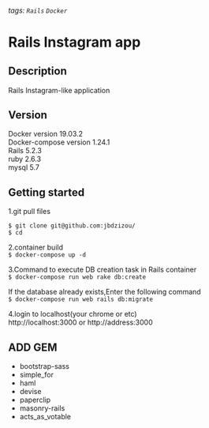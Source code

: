 ###### tags: `Rails` `Docker`
# Rails Instagram app


## Description
Rails Instagram-like application

## Version
Docker version 19.03.2  
Docker-compose version 1.24.1  
Rails 5.2.3  
ruby 2.6.3  
mysql 5.7  

## Getting started
1.git pull files  
```
$ git clone git@github.com:jbdzizou/  
$ cd 
```
2.container build  
`$ docker-compose up -d`

3.Command to execute DB creation task in Rails container  
`$ docker-compose run web rake db:create`

If the database already exists,Enter the following command  
`$ docker-compose run web rails db:migrate`

4.login to localhost(your chrome or etc)  
http://localhost:3000 or http://address:3000

## ADD GEM

- bootstrap-sass
- simple_for
- haml
- devise
- paperclip
- masonry-rails
- acts_as_votable


